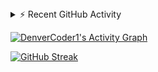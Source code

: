 <details>
  <summary>⚡ Recent GitHub Activity</summary>
  <br/>

<!--START_SECTION:activity-->
1. 🗣 Commented on [#899](https://github.com/anuraghazra/github-readme-stats/issues/899) in [anuraghazra/github-readme-stats](https://github.com/anuraghazra/github-readme-stats)
2. 🎉 Merged PR [#110](https://github.com/DenverCoder1/github-readme-streak-stats/pull/110) in [DenverCoder1/github-readme-streak-stats](https://github.com/DenverCoder1/github-readme-streak-stats)
3. ❗️ Closed issue [#109](https://github.com/DenverCoder1/github-readme-streak-stats/issues/109) in [DenverCoder1/github-readme-streak-stats](https://github.com/DenverCoder1/github-readme-streak-stats)
4. 💪 Opened PR [#110](https://github.com/DenverCoder1/github-readme-streak-stats/pull/110) in [DenverCoder1/github-readme-streak-stats](https://github.com/DenverCoder1/github-readme-streak-stats)
5. ❗️ Opened issue [#109](https://github.com/DenverCoder1/github-readme-streak-stats/issues/109) in [DenverCoder1/github-readme-streak-stats](https://github.com/DenverCoder1/github-readme-streak-stats)
<!--END_SECTION:activity-->
</details>

<!-- https://github.com/ashutosh00710/github-readme-activity-graph -->
<a href="https://github.com/ashutosh00710/github-readme-activity-graph"><img alt="DenverCoder1's Activity Graph" src="https://activity-graph.herokuapp.com/graph?username=amtsngh&bg_color=1F222E&color=F8D866&line=F85D7F&point=FFFFFF&hide_border=true" /></a>

[![GitHub Streak](https://github-readme-streak-stats.herokuapp.com/?user=amtsngh)](https://git.io/streak-stats)
